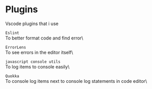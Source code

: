 # Plugins
Vscode plugins that i use

```Eslint``` \
 To better format code and find error\
 
```ErrorLens``` \
  To see errors in the editor itself\

```javascript console utils``` \
  To log items to console easily\

```Quokka``` \
  To console log items next to console log statements in code editor\
